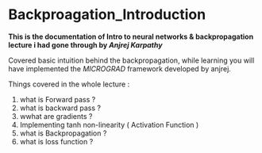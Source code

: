# Backproagation_Introduction

**This is the documentation of Intro to neural networks & backpropagation lecture i had gone through by *Anjrej Karpathy***

Covered basic intuition behind the backpropagation, while learning you will have implemented the _MICROGRAD_ framework developed by anjrej.

Things covered in the whole lecture :

1) what is Forward pass ?
2) what is backward pass ?
3) wwhat are gradients ?
4) Implementing tanh non-linearity ( Activation Function )
5) what is Backpropagation ?
6) what is loss function ?

